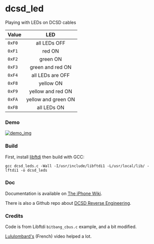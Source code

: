 # dcsd_led
Playing with LEDs on DCSD cables

| Value  | LED        |
|-------|:----------:|
| `0xF0` | all LEDs OFF |
| `0xF1` | red ON |
| `0xF2`| green ON|
| `0xF3`| green and red ON |
| `0xF4` | all LEDs are OFF|
| `0xF8` | yellow ON |
| `0xF9` | yellow and red ON |
| `0xFA` | yellow and green ON |
| `0xFB` | all LEDs ON |

### Demo
[![demo_img](https://raw.githubusercontent.com/matteyeux/dcsd_led/master/demo.png)](https://www.youtube.com/watch?v=Mb5CwDhj2hg)

### Build

First, install [libftdi](https://www.intra2net.com/en/developer/libftdi/index.php) then build with GCC:

`gcc dcsd_leds.c -Wall -I/usr/include/libftdi1 -L/usr/local/lib/ -lftdi1 -o dcsd_leds`

### Doc

Documentation is available on [The iPhone Wiki](https://www.theiphonewiki.com/wiki/DCSD_Cable).

There is also a Github repo about [DCSD Reverse Engineering](https://github.com/lululombard/DCSD-reverse-engineering).

### Credits

Code is from Libftdi `bitbang_cbus.c` example, and a bit modified.

[Lululombard's](https://www.youtube.com/watch?v=QEdPzHy-dbc&t) (French) video helped a lot.
